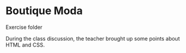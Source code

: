 # Boutique Moda
 Exercise folder
 
 During the class discussion, the teacher brought up some points about HTML and CSS.
